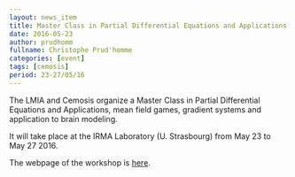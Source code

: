 ```yaml
---
layout: news_item
title: Master Class in Partial Differential Equations and Applications
date: 2016-05-23
author: prudhomm
fullname: Christophe Prud'homme
categories: [event]
tags: [cemosis]
period: 23-27/05/16
---
```


The LMIA and Cemosis organize a Master Class in Partial Differential Equations and Applications,
mean field games, gradient systems and application to brain modeling.

It will take place at the IRMA Laboratory (U. Strasbourg) from May 23 to May 27 2016.

The webpage of the workshop is [here](/workshop/masterclass16-pde).
